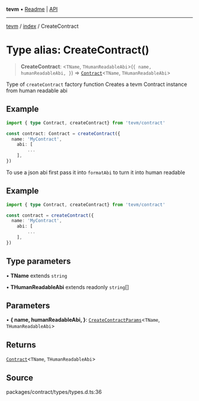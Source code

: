 **tevm** • [Readme](../../README.md) \| [API](../../modules.md)

***

[tevm](../../README.md) / [index](../README.md) / CreateContract

# Type alias: CreateContract()

> **CreateContract**: \<`TName`, `THumanReadableAbi`\>(`{ name, humanReadableAbi, }`) => [`Contract`](Contract.md)\<`TName`, `THumanReadableAbi`\>

Type of `createContract` factory function
Creates a tevm Contract instance from human readable abi

## Example

```typescript
import { type Contract, createContract} from 'tevm/contract'

const contract: Contract = createContract({
  name: 'MyContract',
 	abi: [
 		...
 	],
})
```

To use a json abi first pass it into `formatAbi` to turn it into human readable

## Example

```typescript
import { type Contract, createContract} from 'tevm/contract'

const contract = createContract({
  name: 'MyContract',
 	abi: [
 		...
 	],
})
```

## Type parameters

• **TName** extends `string`

• **THumanReadableAbi** extends readonly `string`[]

## Parameters

• **\{ name, humanReadableAbi, }**: [`CreateContractParams`](CreateContractParams.md)\<`TName`, `THumanReadableAbi`\>

## Returns

[`Contract`](Contract.md)\<`TName`, `THumanReadableAbi`\>

## Source

packages/contract/types/types.d.ts:36
